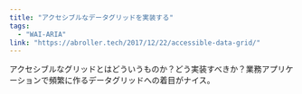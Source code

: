 ```yaml
---
title: "アクセシブルなデータグリッドを実装する"
tags:
  - "WAI-ARIA"
link: "https://abroller.tech/2017/12/22/accessible-data-grid/"
---
```


アクセシブルなグリッドとはどういうものか？どう実装すべきか？業務アプリケーションで頻繁に作るデータグリッドへの着目がナイス。
